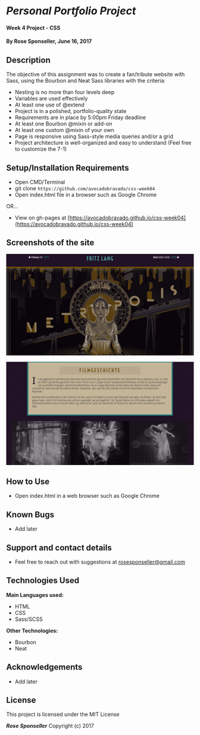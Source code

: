 # _Personal Portfolio Project_

#### Week 4 Project - CSS

#### By **Rose Sponseller, June 16, 2017**

## Description

The objective of this assignment was to create a fan/tribute website with Sass, using the Bourbon and Neat Sass libraries with the criteria:

* Nesting is no more than four levels deep
* Variables are used effectively
* At least one use of @extend
* Project is in a polished, portfolio-quality state
* Requirements are in place by 5:00pm Friday deadline
* At least one Bourbon @mixin or add-on
* At least one custom @mixin of your own  
* Page is responsive using Sass-style media queries and/or a grid
* Project architecture is well-organized and easy to understand (Feel free to customize the 7-1)

## Setup/Installation Requirements

* Open CMD/Terminal
* git clone `https://github.com/avocadobravado/css-week04`
* Open index.html file in a browser such as Google Chrome

OR...

* View on gh-pages at [https://avocadobravado.github.io/css-week04](https://avocadobravado.github.io/css-week04)

## Screenshots of the site

![screenshot of project](https://github.com/avocadobravado/css-week04/blob/master/img/scs.png?raw=true)

![screenshot of project](https://github.com/avocadobravado/css-week04/blob/master/img/scs02.png?raw=true)

## How to Use

* Open index.html in a web browser such as Google Chrome

## Known Bugs

* Add later

## Support and contact details

* Feel free to reach out with suggestions at rosesponseller@gmail.com

## Technologies Used

**Main Languages used:**

* HTML
* CSS
* Sass/SCSS

**Other Technologies:**

* Bourbon
* Neat

## Acknowledgements

* Add later

## License

This project is licensed under the MIT License

**_Rose Sponseller_** Copyright (c) 2017
